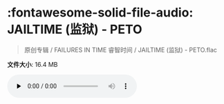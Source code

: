 # :fontawesome-solid-file-audio: JAILTIME (监狱) - PETO

> 原创专辑 / FAILURES IN TIME 睿智时间 / JAILTIME (监狱) - PETO.flac

**文件大小**: 16.4 MB

<audio preload="none" controls><source src="https://file.hsyhx.top/原创专辑/FAILURES_IN_TIME_睿智时间/JAILTIME (监狱) - PETO.flac" type="audio/mpeg">您的浏览器不支持此音频格式</audio>
